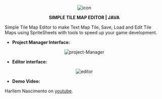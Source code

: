 <p align= "center"><img src="https://i.ibb.co/PGPVX9s/icon.png" alt="icon" border="0" /></p>

<p align="center"><b>SIMPLE TILE MAP EDITOR | JAVA</b></p>
Simple Tile Map Editor to make Text Map Tile, Save, Load and Edit Tile Maps using SpriteSheets with tools to speed up your game development.

- <b>Project Manager Interface:</b>

<p align= "center"><img src="https://i.ibb.co/wdSrx7W/project-Manager.png" alt="project-Manager" border="0" /></p>

- <b>Editor interface:</b>

<p align= "center"><img src="https://i.ibb.co/NFzFDtY/editor.png" alt="editor" border="0" /></p>

- <b>Demo Video:</b>

<body>Harllem Nascimento on  <a href = "https://www.youtube.com/watch?v=UrkXEWgH39Q">youtube</a>.</body>
